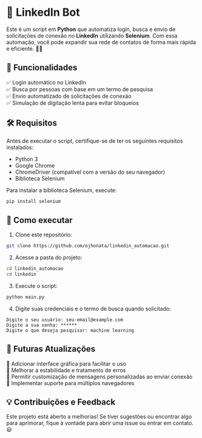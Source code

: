 # 🚀 LinkedIn Bot

Este é um script em **Python** que automatiza login, busca e envio de solicitações de conexão no **LinkedIn** utilizando **Selenium**. Com essa automação, você pode expandir sua rede de contatos de forma mais rápida e eficiente. 🔗🤖

## 📌 Funcionalidades

✅ Login automático no LinkedIn\
✅ Busca por pessoas com base em um termo de pesquisa\
✅ Envio automatizado de solicitações de conexão\
✅ Simulação de digitação lenta para evitar bloqueios

## 🛠 Requisitos

Antes de executar o script, certifique-se de ter os seguintes requisitos instalados:

- Python 3
- Google Chrome
- ChromeDriver (compatível com a versão do seu navegador)
- Biblioteca Selenium

Para instalar a biblioteca Selenium, execute:

```bash
pip install selenium
```

## 🚀 Como executar

1. Clone este repositório:

```bash
git clone https://github.com/ojhonata/linkedin_automacao.git
```

2. Acesse a pasta do projeto:

```bash
cd linkedin_automacao
cd linkedin
```

3. Execute o script:

```bash
python main.py
```

4. Digite suas credenciais e o termo de busca quando solicitado:

```
Digite o seu usuário: seu-email@example.com
Digite a sua senha: ******
Digite o que deseja pesquisar: machine learning
```

## 🔄 Futuras Atualizações

🔹 Adicionar interface gráfica para facilitar o uso\
🔹 Melhorar a estabilidade e tratamento de erros\
🔹 Permitir customização de mensagens personalizadas ao enviar conexão\
🔹 Implementar suporte para múltiplos navegadores

## 💡 Contribuições e Feedback

Este projeto está aberto a melhorias! Se tiver sugestões ou encontrar algo para aprimorar, fique à vontade para abrir uma issue ou entrar em contato. 😃


